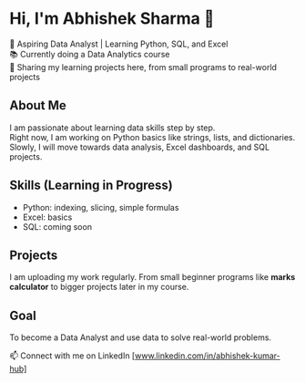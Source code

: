 # Hi, I'm Abhishek Sharma 👋

🎯 Aspiring Data Analyst | Learning Python, SQL, and Excel  
📚 Currently doing a Data Analytics course  
🚀 Sharing my learning projects here, from small programs to real-world projects  

## About Me
I am passionate about learning data skills step by step.  
Right now, I am working on Python basics like strings, lists, and dictionaries.  
Slowly, I will move towards data analysis, Excel dashboards, and SQL projects.  

## Skills (Learning in Progress)
- Python: indexing, slicing, simple formulas  
- Excel: basics  
- SQL: coming soon  

## Projects
I am uploading my work regularly. From small beginner programs like **marks calculator** to bigger projects later in my course.  

## Goal
To become a Data Analyst and use data to solve real-world problems.  

📫 Connect with me on LinkedIn [www.linkedin.com/in/abhishek-kumar-hub]
